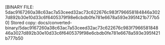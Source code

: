 [BINARY FILE: 5dac9167260a38c63ac7a53ceed32ac73c622676c983f796658184846a3027d892b30e10d33c6f6405379f98e6cbdb0fe781e6678a593e395f421b777b50]
Stored copy: docs/converted-binary/5dac9167260a38c63ac7a53ceed32ac73c622676c983f796658184846a3027d892b30e10d33c6f6405379f98e6cbdb0fe781e6678a593e395f421b777b50
